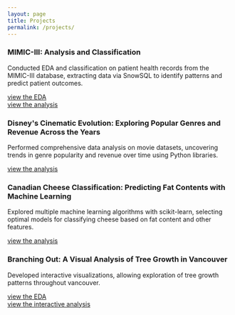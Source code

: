 ```yaml
---
layout: page
title: Projects
permalink: /projects/
---
```


### MIMIC-III: Analysis and Classification
Conducted EDA and classification on patient health records from the MIMIC-III database, extracting data via SnowSQL to identify patterns and predict patient outcomes.

[view the EDA](assets/notebooks/MIMICIII_EDA.html)  
[view the analysis](assets/notebooks/MIMICIII_Classification.html)



### Disney's Cinematic Evolution: Exploring Popular Genres and Revenue Across the Years
Performed comprehensive data analysis on movie datasets, uncovering trends in genre popularity and revenue over time using Python libraries.

[view the analysis](assets/notebooks/final_project_intro.html)

### Canadian Cheese Classification: Predicting Fat Contents with Machine Learning
Explored multiple machine learning algorithms with scikit-learn, selecting optimal models for classifying cheese based on fat content and other features.

[view the analysis](assets/notebooks/final_project_ml.html)

### Branching Out: A Visual Analysis of Tree Growth in Vancouver
Developed interactive visualizations, allowing exploration of tree growth patterns throughout vancouver.

[view the EDA](assets/notebooks/final_project_viz_eda.html)  
[view the interactive analysis](assets/notebooks/final_project_viz.html)
